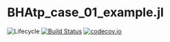 # BHAtp_case_01_example.jl

![Lifecycle](https://img.shields.io/badge/lifecycle-experimental-orange.svg)<!--
![Lifecycle](https://img.shields.io/badge/lifecycle-maturing-blue.svg)
![Lifecycle](https://img.shields.io/badge/lifecycle-stable-green.svg)
![Lifecycle](https://img.shields.io/badge/lifecycle-retired-orange.svg)
![Lifecycle](https://img.shields.io/badge/lifecycle-archived-red.svg)
![Lifecycle](https://img.shields.io/badge/lifecycle-dormant-blue.svg) -->
[![Build Status](https://travis-ci.com/goedman/BHAtp_case_01_example.jl.svg?branch=master)](https://travis-ci.com/goedman/BHAtp_case_01_example.jl)
[![codecov.io](http://codecov.io/github/goedman/BHAtp_case_01_example.jl/coverage.svg?branch=master)](http://codecov.io/github/goedman/BHAtp_case_01_example.jl?branch=master)
